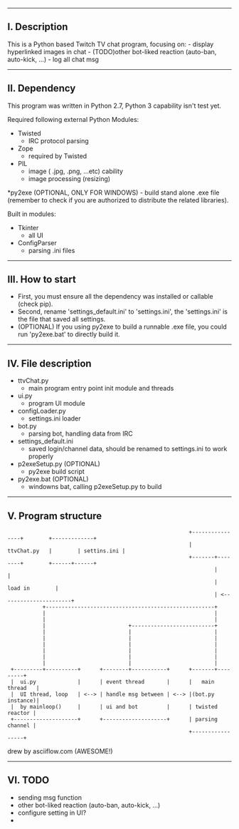----------------
I. Description
----------------
This is a Python based Twitch TV chat program, focusing on:
	- display hyperlinked images in chat
	- (TODO)other bot-liked reaction (auto-ban, auto-kick, ...)
	- log all chat msg


----------------
II. Dependency
----------------
This program was written in Python 2.7, Python 3 capability isn't test yet.

Required following external Python Modules:
* Twisted 
	- IRC protocol parsing 
* Zope
	- required by Twisted
* PIL
	- image ( .jpg, .png, ...etc) cability 
	- image processing (resizing)

*py2exe (OPTIONAL, ONLY FOR WINDOWS)
	- build stand alone .exe file (remember to check if you are authorized to distribute the related libraries).
	
Built in modules:
* Tkinter
	- all UI
* ConfigParser
	- parsing .ini files
	
-----------------------
III. How to start
-----------------------

* First, you must ensure all the dependency was installed or callable (check pip).
* Second, rename 'settings_default.ini' to 'settings.ini', the 'settings.ini' is the file that saved all settings.
* (OPTIONAL) If you using py2exe to build a runnable .exe file, you could run 'py2exe.bat' to directly build it.


-----------------------
IV. File description
-----------------------

* ttvChat.py
	- main program entry point init module and threads
* ui.py 
	- program UI module
* configLoader.py 
	- settings.ini loader
* bot.py
	- parsing bot, handling data from IRC
* settings_default.ini
	- saved login/channel data, should be renamed to settings.ini to work properly 
* p2exeSetup.py (OPTIONAL)
	- py2exe build script
* py2exe.bat (OPTIONAL)
	- windowns bat, calling p2exeSetup.py to build
	

-----------------------
V. Program structure
-----------------------

     
                                                             +----------------+        +-------------+
                                                             |   ttvChat.py   |        | settins.ini |
                                                             +-------+--------+        +------+------+
                                                                     |                        |       
                                                                     |         load in        |       
                                                                     | <----------------------+       
               +-----------------------------------------------------+                                
               |                                                     |                                
               |                                                     |                                
               |                          +--------------------------+                                
               |                          |                          |                                
               |                          |                          |                                
               |                          |                          |                                
               |                          |                          |                                
               |                          |                          |                                
               |                          |                          |                                
     +---------+----------+      +--------+-----------+      +-------+---------+                      
     |  ui.py             |      | event thread       |      |   main thread   |                      
     |  UI thread, loop   | <--> | handle msg between | <--> |(bot.py instance)|                      
     |  by mainloop()     |      | ui and bot         |      | twisted reactor |                      
     +--------------------+      +--------------------+      | parsing channel |                      
                                                             +-----------------+                      

 
drew by asciiflow.com (AWESOME!)

-----------------------
VI. TODO
-----------------------
 
* sending msg function
* other bot-liked reaction (auto-ban, auto-kick, ...)
* configure setting in UI?
*